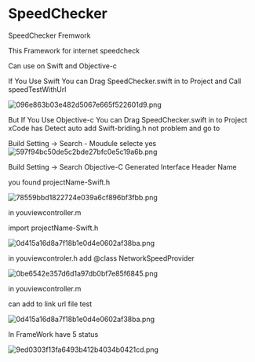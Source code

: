 # SpeedChecker
SpeedChecker Fremwork

This Framework for internet speedcheck 

Can use on Swift and Objective-c

If You Use Swift You can Drag SpeedChecker.swift in to Project
and Call speedTestWithUrl

<img src="https://www.img.in.th/images/096e863b03e482d5067e665f522601d9.png" alt="096e863b03e482d5067e665f522601d9.png" border="0" />

But  If You Use Objective-c You can Drag SpeedChecker.swift  in to Project 
xCode has Detect auto add Swift-briding.h not problem and go to 

Build Setting  -> Search - Moudule selecte yes
<img src="https://www.img.in.th/images/597f94bc50de5c2bde27bfc0e5c19a6b.png" alt="597f94bc50de5c2bde27bfc0e5c19a6b.png" border="0" />

Build Setting  -> Search  Objective-C Generated Interface Header Name

you found projectName-Swift.h

<img src="https://www.img.in.th/images/78559bbd1822724e039a6cf896bf3fbb.png" alt="78559bbd1822724e039a6cf896bf3fbb.png" border="0" />

in youviewcontroller.m

import projectName-Swift.h

<img src="https://www.img.in.th/images/0d415a16d8a7f18b1e0d4e0602af38ba.png" alt="0d415a16d8a7f18b1e0d4e0602af38ba.png" border="0" />

in youviewcontroler.h
add @class NetworkSpeedProvider

<img src="https://www.img.in.th/images/0be6542e357d6d1a97db0bf7e85f6845.png" alt="0be6542e357d6d1a97db0bf7e85f6845.png" border="0" />

in youviewcontroller.m

can add to link url file test

<img src="https://www.img.in.th/images/0d415a16d8a7f18b1e0d4e0602af38ba.png" alt="0d415a16d8a7f18b1e0d4e0602af38ba.png" border="0" />


In FrameWork have 5 status

<img src="https://www.img.in.th/images/9ed0303f13fa6493b412b4034b0421cd.png" alt="9ed0303f13fa6493b412b4034b0421cd.png" border="0" />



